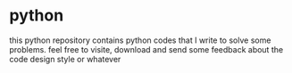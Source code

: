 # python
this python repository contains python codes that I write to solve some problems. feel free to visite, download and send some feedback about the code design style or whatever
